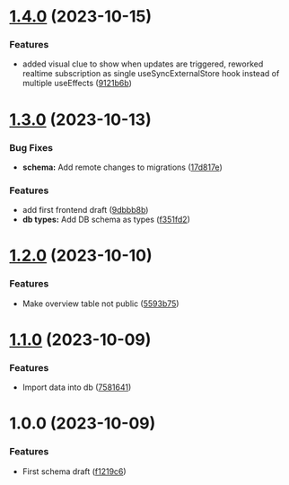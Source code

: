 # [1.4.0](https://github.com/technologiestiftung/challenge-datenmangement-excel-tooling/compare/v1.3.0...v1.4.0) (2023-10-15)


### Features

* added visual clue to show when updates are triggered, reworked realtime subscription as single useSyncExternalStore hook instead of multiple useEffects ([9121b6b](https://github.com/technologiestiftung/challenge-datenmangement-excel-tooling/commit/9121b6b931fb9e8ad06996e231b9f503f43583e0))

# [1.3.0](https://github.com/technologiestiftung/challenge-datenmangement-excel-tooling/compare/v1.2.0...v1.3.0) (2023-10-13)


### Bug Fixes

* **schema:** Add remote changes to migrations ([17d817e](https://github.com/technologiestiftung/challenge-datenmangement-excel-tooling/commit/17d817e87b36a142137bb947284c07303e998640))


### Features

* add first frontend draft ([9dbbb8b](https://github.com/technologiestiftung/challenge-datenmangement-excel-tooling/commit/9dbbb8b8a74f1a07e1400a309fe0fef8dc8d4e08))
* **db types:** Add DB schema as types ([f351fd2](https://github.com/technologiestiftung/challenge-datenmangement-excel-tooling/commit/f351fd26e83252851244b6f46bde4b2bd1e2e179))

# [1.2.0](https://github.com/technologiestiftung/challenge-datenmangement-excel-tooling/compare/v1.1.0...v1.2.0) (2023-10-10)


### Features

* Make overview table not public ([5593b75](https://github.com/technologiestiftung/challenge-datenmangement-excel-tooling/commit/5593b753a6d0e6470c88a183c9b7723cf4dded73))

# [1.1.0](https://github.com/technologiestiftung/challenge-datenmangement-excel-tooling/compare/v1.0.0...v1.1.0) (2023-10-09)


### Features

* Import data into db ([7581641](https://github.com/technologiestiftung/challenge-datenmangement-excel-tooling/commit/758164126ee5b3d24c6dc6455a7f066d2dc5c447))

# 1.0.0 (2023-10-09)


### Features

* First schema draft ([f1219c6](https://github.com/technologiestiftung/challenge-datenmangement-excel-tooling/commit/f1219c60812b8c95e0f994d07e09a1370dfcdce8))
